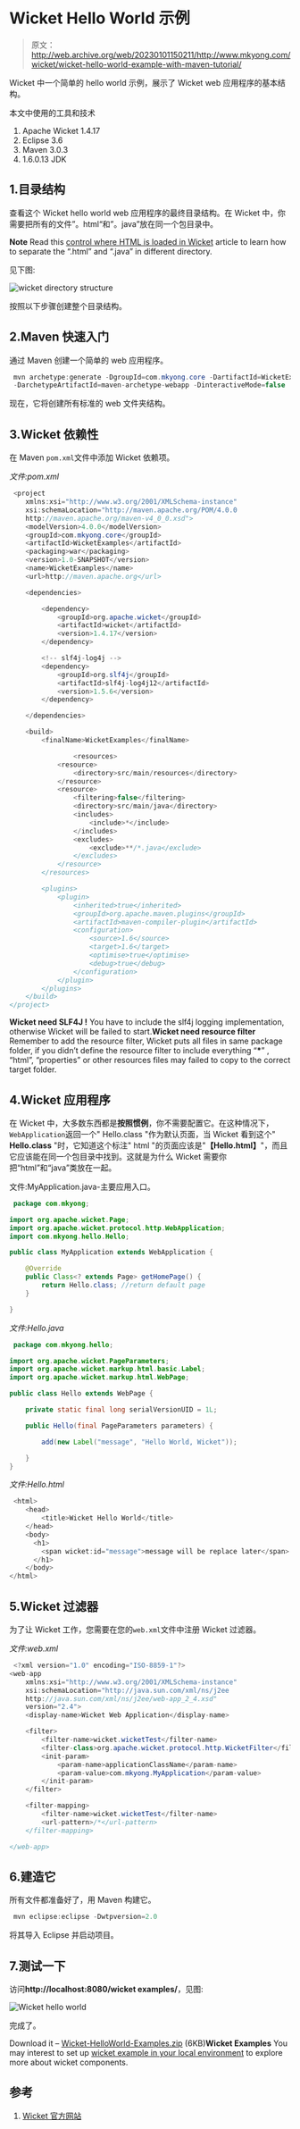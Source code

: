 # Wicket Hello World 示例

> 原文：<http://web.archive.org/web/20230101150211/http://www.mkyong.com/wicket/wicket-hello-world-example-with-maven-tutorial/>

Wicket 中一个简单的 hello world 示例，展示了 Wicket web 应用程序的基本结构。

本文中使用的工具和技术

1.  Apache Wicket 1.4.17
2.  Eclipse 3.6
3.  Maven 3.0.3
4.  1.6.0.13 JDK

## 1.目录结构

查看这个 Wicket hello world web 应用程序的最终目录结构。在 Wicket 中，你需要把所有的文件”。html“和”。java”放在同一个包目录中。

**Note**
Read this [control where HTML is loaded in Wicket](http://web.archive.org/web/20221031160054/http://www.mkyong.com/wicket/how-do-change-the-html-file-location-wicket/) article to learn how to separate the “.html” and “.java” in different directory.

见下图:

![wicket directory structure](img/89272e9fafd1d2ed773e2cd3e52a0dba.png "wicket-hello-world-folder")

按照以下步骤创建整个目录结构。

## 2.Maven 快速入门

通过 Maven 创建一个简单的 web 应用程序。

```java
 mvn archetype:generate -DgroupId=com.mkyong.core -DartifactId=WicketExamples 
 -DarchetypeArtifactId=maven-archetype-webapp -DinteractiveMode=false 
```

现在，它将创建所有标准的 web 文件夹结构。

## 3.Wicket 依赖性

在 Maven `pom.xml`文件中添加 Wicket 依赖项。

*文件:pom.xml*

```java
 <project  
    xmlns:xsi="http://www.w3.org/2001/XMLSchema-instance"
	xsi:schemaLocation="http://maven.apache.org/POM/4.0.0 
	http://maven.apache.org/maven-v4_0_0.xsd">
	<modelVersion>4.0.0</modelVersion>
	<groupId>com.mkyong.core</groupId>
	<artifactId>WicketExamples</artifactId>
	<packaging>war</packaging>
	<version>1.0-SNAPSHOT</version>
	<name>WicketExamples</name>
	<url>http://maven.apache.org</url>

	<dependencies>

		<dependency>
			<groupId>org.apache.wicket</groupId>
			<artifactId>wicket</artifactId>
			<version>1.4.17</version>
		</dependency>

		<!-- slf4j-log4j -->
		<dependency>
			<groupId>org.slf4j</groupId>
			<artifactId>slf4j-log4j12</artifactId>
			<version>1.5.6</version>
		</dependency>

	</dependencies>

	<build>
		<finalName>WicketExamples</finalName>

                <resources>
			<resource>
				<directory>src/main/resources</directory>
			</resource>
			<resource>
				<filtering>false</filtering>
				<directory>src/main/java</directory>
				<includes>
					<include>*</include>
				</includes>
				<excludes>
					<exclude>**/*.java</exclude>
				</excludes>
			</resource>
		</resources>

		<plugins>
			<plugin>
				<inherited>true</inherited>
				<groupId>org.apache.maven.plugins</groupId>
				<artifactId>maven-compiler-plugin</artifactId>
				<configuration>
					<source>1.6</source>
					<target>1.6</target>
					<optimise>true</optimise>
					<debug>true</debug>
				</configuration>
			</plugin>
		</plugins>
	</build>
</project> 
```

**Wicket need SLF4J !**
You have to include the slf4j logging implementation, otherwise Wicket will be failed to start.**Wicket need resource filter**
Remember to add the resource filter, Wicket puts all files in same package folder, if you didn’t define the resource filter to include everything “**<include>*</include>**” , “html”, “properties” or other resources files may failed to copy to the correct target folder.

## 4.Wicket 应用程序

在 Wicket 中，大多数东西都是**按照惯例**，你不需要配置它。在这种情况下，`WebApplication`返回一个" Hello.class "作为默认页面，当 Wicket 看到这个" **Hello.class** "时，它知道这个标注" html "的页面应该是"**【Hello.html】**"，而且它应该能在同一个包目录中找到。这就是为什么 Wicket 需要你把“html”和“java”类放在一起。

文件:MyApplication.java-主要应用入口。

```java
 package com.mkyong;

import org.apache.wicket.Page;
import org.apache.wicket.protocol.http.WebApplication;
import com.mkyong.hello.Hello;

public class MyApplication extends WebApplication {

	@Override
	public Class<? extends Page> getHomePage() {
		return Hello.class; //return default page
	}

} 
```

*文件:Hello.java*

```java
 package com.mkyong.hello;

import org.apache.wicket.PageParameters;
import org.apache.wicket.markup.html.basic.Label;
import org.apache.wicket.markup.html.WebPage;

public class Hello extends WebPage {

	private static final long serialVersionUID = 1L;

    public Hello(final PageParameters parameters) {

        add(new Label("message", "Hello World, Wicket"));

    }
} 
```

*文件:Hello.html*

```java
 <html>
    <head>
        <title>Wicket Hello World</title>
    </head>
    <body>
	  <h1>
        <span wicket:id="message">message will be replace later</span>
	  </h1>
    </body>
</html> 
```

## 5.Wicket 过滤器

为了让 Wicket 工作，您需要在您的`web.xml`文件中注册 Wicket 过滤器。

*文件:web.xml*

```java
 <?xml version="1.0" encoding="ISO-8859-1"?>
<web-app  
	xmlns:xsi="http://www.w3.org/2001/XMLSchema-instance"
	xsi:schemaLocation="http://java.sun.com/xml/ns/j2ee 
	http://java.sun.com/xml/ns/j2ee/web-app_2_4.xsd"
	version="2.4">
	<display-name>Wicket Web Application</display-name>

	<filter>
		<filter-name>wicket.wicketTest</filter-name>
		<filter-class>org.apache.wicket.protocol.http.WicketFilter</filter-class>
		<init-param>
			<param-name>applicationClassName</param-name>
			<param-value>com.mkyong.MyApplication</param-value>
		</init-param>
	</filter>

	<filter-mapping>
		<filter-name>wicket.wicketTest</filter-name>
		<url-pattern>/*</url-pattern>
	</filter-mapping>

</web-app> 
```

## 6.建造它

所有文件都准备好了，用 Maven 构建它。

```java
 mvn eclipse:eclipse -Dwtpversion=2.0 
```

将其导入 Eclipse 并启动项目。

## 7.测试一下

访问**http://localhost:8080/wicket examples/**，见图:

![Wicket hello world](img/17b18ee66bbb096fe9751b97f0625104.png "wicket-hello-world-result")

完成了。

Download it – [Wicket-HelloWorld-Examples.zip](http://web.archive.org/web/20221031160054/http://www.mkyong.com/wp-content/uploads/2009/02/Wicket-HelloWorld-Examples.zip) (6KB)**Wicket Examples**
You may interest to set up [wicket example in your local environment](http://web.archive.org/web/20221031160054/http://www.mkyong.com/wicket/how-do-setup-wicket-examples-in-eclipse/) to explore more about wicket components.

## 参考

1.  [Wicket 官方网站](http://web.archive.org/web/20221031160054/https://wicket.apache.org/)

<input type="hidden" id="mkyong-current-postId" value="990">